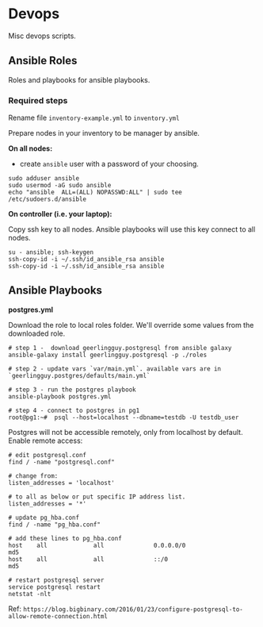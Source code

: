 # Devops

Misc devops scripts.

## Ansible Roles

Roles and playbooks for ansible playbooks.


### Required steps

Rename file `inventory-example.yml` to `inventory.yml`

Prepare nodes in your inventory to be manager by ansible.

**On all nodes:**

- create `ansible` user with a password of your choosing.

```
sudo adduser ansible
sudo usermod -aG sudo ansible
echo "ansible  ALL=(ALL) NOPASSWD:ALL" | sudo tee /etc/sudoers.d/ansible
```

**On controller (i.e. your laptop):**

Copy ssh key to all nodes. Ansible playbooks will use this key connect to all nodes.

```
su - ansible; ssh-keygen
ssh-copy-id -i ~/.ssh/id_ansible_rsa ansible
ssh-copy-id -i ~/.ssh/id_ansible_rsa ansible
```

## Ansible Playbooks

**postgres.yml**

Download the role to local roles folder. We'll override some values from the downloaded role.

```
# step 1 -  download geerlingguy.postgresql from ansible galaxy
ansible-galaxy install geerlingguy.postgresql -p ./roles

# step 2 - update vars `var/main.yml`. available vars are in `geerlingguy.postgres/defaults/main.yml`

# step 3 - run the postgres playbook
ansible-playbook postgres.yml

# step 4 - connect to postgres in pg1
root@pg1:~#  psql --host=localhost --dbname=testdb -U testdb_user
```

Postgres will not be accessible remotely, only from localhost by default. Enable remote access:

```
# edit postgresql.conf
find / -name "postgresql.conf"

# change from:
listen_addresses = 'localhost'

# to all as below or put specific IP address list.
listen_addresses = '*'

# update pg_hba.conf
find / -name "pg_hba.conf"

# add these lines to pg_hba.conf
host    all             all              0.0.0.0/0                       md5
host    all             all              ::/0                            md5

# restart postgresql server
service postgresql restart
netstat -nlt
```

Ref: `https://blog.bigbinary.com/2016/01/23/configure-postgresql-to-allow-remote-connection.html`